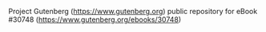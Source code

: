 Project Gutenberg (https://www.gutenberg.org) public repository for eBook #30748 (https://www.gutenberg.org/ebooks/30748)
